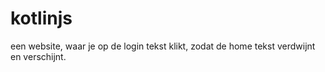 kotlinjs
===============

een website, waar je op de login tekst klikt, zodat de home tekst verdwijnt en verschijnt.